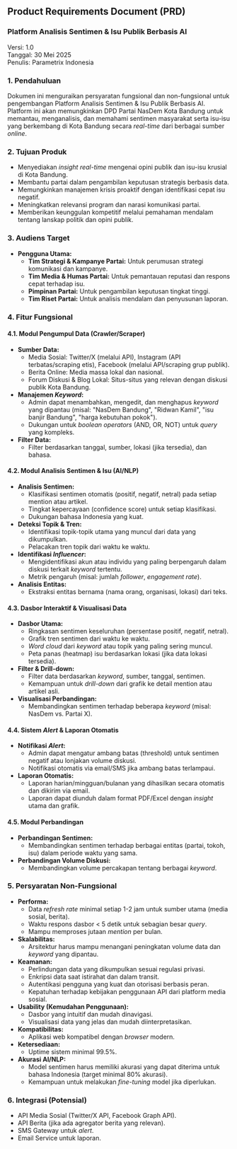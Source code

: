 ## **Product Requirements Document (PRD)**

### **Platform Analisis Sentimen & Isu Publik Berbasis AI**

Versi: 1.0  
Tanggal: 30 Mei 2025  
Penulis: Parametrix Indonesia

### **1\. Pendahuluan**

Dokumen ini menguraikan persyaratan fungsional dan non-fungsional untuk pengembangan Platform Analisis Sentimen & Isu Publik Berbasis AI. Platform ini akan memungkinkan DPD Partai NasDem Kota Bandung untuk memantau, menganalisis, dan memahami sentimen masyarakat serta isu-isu yang berkembang di Kota Bandung secara *real-time* dari berbagai sumber *online*.

### **2\. Tujuan Produk**

* Menyediakan *insight* *real-time* mengenai opini publik dan isu-isu krusial di Kota Bandung.  
* Membantu partai dalam pengambilan keputusan strategis berbasis data.  
* Memungkinkan manajemen krisis proaktif dengan identifikasi cepat isu negatif.  
* Meningkatkan relevansi program dan narasi komunikasi partai.  
* Memberikan keunggulan kompetitif melalui pemahaman mendalam tentang lanskap politik dan opini publik.

### **3\. Audiens Target**

* **Pengguna Utama:**  
  * **Tim Strategi & Kampanye Partai:** Untuk perumusan strategi komunikasi dan kampanye.  
  * **Tim Media & Humas Partai:** Untuk pemantauan reputasi dan respons cepat terhadap isu.  
  * **Pimpinan Partai:** Untuk pengambilan keputusan tingkat tinggi.  
  * **Tim Riset Partai:** Untuk analisis mendalam dan penyusunan laporan.


### **4\. Fitur Fungsional**

#### **4.1. Modul Pengumpul Data (Crawler/Scraper)**

* **Sumber Data:**  
  * Media Sosial: Twitter/X (melalui API), Instagram (API terbatas/scraping etis), Facebook (melalui API/scraping grup publik).  
  * Berita Online: Media massa lokal dan nasional.  
  * Forum Diskusi & Blog Lokal: Situs-situs yang relevan dengan diskusi publik Kota Bandung.  
* **Manajemen *Keyword*:**  
  * Admin dapat menambahkan, mengedit, dan menghapus *keyword* yang dipantau (misal: "NasDem Bandung", "Ridwan Kamil", "isu banjir Bandung", "harga kebutuhan pokok").  
  * Dukungan untuk *boolean operators* (AND, OR, NOT) untuk *query* yang kompleks.  
* **Filter Data:**  
  * Filter berdasarkan tanggal, sumber, lokasi (jika tersedia), dan bahasa.


#### **4.2. Modul Analisis Sentimen & Isu (AI/NLP)**

* **Analisis Sentimen:**  
  * Klasifikasi sentimen otomatis (positif, negatif, netral) pada setiap mention atau artikel.  
  * Tingkat kepercayaan (confidence score) untuk setiap klasifikasi.  
  * Dukungan bahasa Indonesia yang kuat.  
* **Deteksi Topik & Tren:**  
  * Identifikasi topik-topik utama yang muncul dari data yang dikumpulkan.  
  * Pelacakan tren topik dari waktu ke waktu.  
* **Identifikasi *Influencer*:**  
  * Mengidentifikasi akun atau individu yang paling berpengaruh dalam diskusi terkait *keyword* tertentu.  
  * Metrik pengaruh (misal: jumlah *follower*, *engagement rate*).  
* **Analisis Entitas:**  
  * Ekstraksi entitas bernama (nama orang, organisasi, lokasi) dari teks.


#### **4.3. Dasbor Interaktif & Visualisasi Data**

* **Dasbor Utama:**  
  * Ringkasan sentimen keseluruhan (persentase positif, negatif, netral).  
  * Grafik tren sentimen dari waktu ke waktu.  
  * *Word cloud* dari *keyword* atau topik yang paling sering muncul.  
  * Peta panas (heatmap) isu berdasarkan lokasi (jika data lokasi tersedia).  
* **Filter & Drill-down:**  
  * Filter data berdasarkan *keyword*, sumber, tanggal, sentimen.  
  * Kemampuan untuk *drill-down* dari grafik ke detail mention atau artikel asli.  
* **Visualisasi Perbandingan:**  
  * Membandingkan sentimen terhadap beberapa *keyword* (misal: NasDem vs. Partai X).


#### **4.4. Sistem *Alert* & Laporan Otomatis**

* **Notifikasi *Alert*:**  
  * Admin dapat mengatur ambang batas (threshold) untuk sentimen negatif atau lonjakan volume diskusi.  
  * Notifikasi otomatis via email/SMS jika ambang batas terlampaui.  
* **Laporan Otomatis:**  
  * Laporan harian/mingguan/bulanan yang dihasilkan secara otomatis dan dikirim via email.  
  * Laporan dapat diunduh dalam format PDF/Excel dengan *insight* utama dan grafik.


#### **4.5. Modul Perbandingan**

* **Perbandingan Sentimen:**  
  * Membandingkan sentimen terhadap berbagai entitas (partai, tokoh, isu) dalam periode waktu yang sama.  
* **Perbandingan Volume Diskusi:**  
  * Membandingkan volume percakapan tentang berbagai *keyword*.


### **5\. Persyaratan Non-Fungsional**

* **Performa:**  
  * Data *refresh rate* minimal setiap 1-2 jam untuk sumber utama (media sosial, berita).  
  * Waktu respons dasbor \< 5 detik untuk sebagian besar *query*.  
  * Mampu memproses jutaan *mention* per bulan.  
* **Skalabilitas:**  
  * Arsitektur harus mampu menangani peningkatan volume data dan *keyword* yang dipantau.  
* **Keamanan:**  
  * Perlindungan data yang dikumpulkan sesuai regulasi privasi.  
  * Enkripsi data saat istirahat dan dalam transit.  
  * Autentikasi pengguna yang kuat dan otorisasi berbasis peran.  
  * Kepatuhan terhadap kebijakan penggunaan API dari platform media sosial.  
* **Usability (Kemudahan Penggunaan):**  
  * Dasbor yang intuitif dan mudah dinavigasi.  
  * Visualisasi data yang jelas dan mudah diinterpretasikan.  
* **Kompatibilitas:**  
  * Aplikasi web kompatibel dengan *browser* modern.  
* **Ketersediaan:**  
  * Uptime sistem minimal 99.5%.  
* **Akurasi AI/NLP:**  
  * Model sentimen harus memiliki akurasi yang dapat diterima untuk bahasa Indonesia (target minimal 80% akurasi).  
  * Kemampuan untuk melakukan *fine-tuning* model jika diperlukan.


### **6\. Integrasi (Potensial)**

* API Media Sosial (Twitter/X API, Facebook Graph API).  
* API Berita (jika ada agregator berita yang relevan).  
* SMS Gateway untuk *alert*.  
* Email Service untuk laporan.